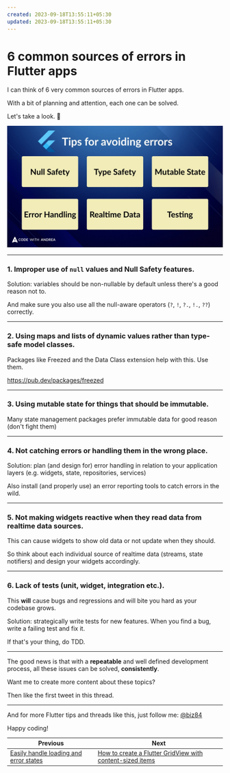 ```yaml
---
created: 2023-09-18T13:55:11+05:30
updated: 2023-09-18T13:55:11+05:30
---
```

# 6 common sources of errors in Flutter apps

I can think of 6 very common sources of errors in Flutter apps.

With a bit of planning and attention, each one can be solved.

Let's take a look. 🧵

![](0018-cover.jpg)

---

### 1. Improper use of `null` values and Null Safety features.

Solution: variables should be non-nullable by default unless there's a good reason not to.

And make sure you also use all the null-aware operators (`?`, `!`, `?.`, `!.`, `??`) correctly.

---

### 2. Using maps and lists of **dynamic** values rather than **type-safe** model classes.

Packages like Freezed and the Data Class extension help with this. Use them.

https://pub.dev/packages/freezed

---

### 3. Using mutable state for things that should be immutable.

Many state management packages prefer immutable data for good reason (don't fight them)

---

### 4. Not catching errors or handling them in the wrong place.

Solution: plan (and design for) error handling in relation to your application layers (e.g. widgets, state, repositories, services)

Also install (and properly use) an error reporting tools to catch errors in the wild.

---

### 5. Not making widgets **reactive** when they read data from **realtime** data sources.

This can cause widgets to show old data or not update when they should. 

So think about each individual source of realtime data (streams, state notifiers) and design your widgets accordingly.

---

### 6. Lack of tests (unit, widget, integration etc.).

This **will** cause bugs and regressions and will bite you hard as your codebase grows.

Solution: strategically write tests for new features. When you find a bug, write a failing test and fix it.

If that's your thing, do TDD.

---

The good news is that with a **repeatable** and well defined development process, all these issues can be solved, **consistently**.

Want me to create more content about these topics?

Then like the first tweet in this thread.

---

And for more Flutter tips and threads like this, just follow me: [@biz84](https://twitter.com/biz84)

Happy coding!

 

| Previous | Next |
| -------- | ---- |
| [Easily handle loading and error states](../0016-easily-handle-loading-and-error-states/index.md) | [How to create a Flutter GridView with content-sized items](../0018-how-to-create-a-flutter-gridview-with-content-sized-items/index.md) |